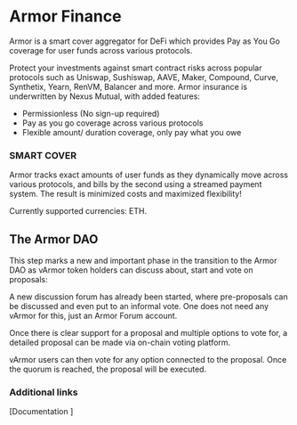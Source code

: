 # Armor Finance

Armor is a smart cover aggregator for DeFi which provides Pay as You Go coverage for user funds across various protocols. 

Protect your investments against smart contract risks across popular protocols such as Uniswap, Sushiswap, AAVE, Maker, Compound, Curve, Synthetix, Yearn, RenVM, Balancer and more.
Armor insurance is underwritten by Nexus Mutual, with added features:

- Permissionless (No sign-up required)
- Pay as you go coverage across various protocols
- Flexible amount/ duration coverage, only pay what you owe 

### SMART COVER

Armor tracks exact amounts of user funds as they dynamically move across various protocols, and bills by the second using a streamed payment system. The result is minimized costs and maximized flexibility!

Currently supported currencies: ETH.

## The Armor DAO

This step marks a new and important phase in the transition to the Armor DAO as vArmor token holders can discuss about, start and vote on proposals:

A new discussion forum has already been started, where pre-proposals can be discussed and even put to an informal vote. One does not need any vArmor for this, just an Armor Forum account.

Once there is clear support for a proposal and multiple options to vote for, a detailed proposal can be made via on-chain voting platform.

vArmor users can then vote for any option connected to the proposal.
Once the quorum is reached, the proposal will be executed.


### Additional links

[Documentation ]
